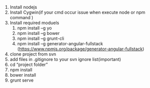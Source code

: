 1.	Install nodejs
2.	Install Cygwin(if your cmd occur issue when execute node or npm command )
3.	Install required moduels
    1.	npm install –g yo
    2.	npm install –g bower
    3.	npm install –g grunt-cli
    4.	npm install –g generator-angular-fullstack
    (https://www.npmjs.org/package/generator-angular-fullstack)
4.	clone project from svn
5.  add files in .gitignore to your svn ignore list(important)
6.	cd  “project folder”
7.	npm install
8.	bower install
9.	grunt serve

